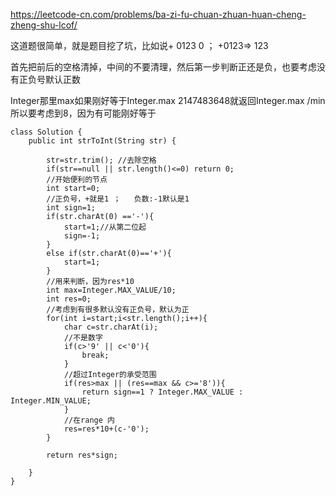 https://leetcode-cn.com/problems/ba-zi-fu-chuan-zhuan-huan-cheng-zheng-shu-lcof/

这道题很简单，就是题目挖了坑，比如说+ 0123  0 ；    +0123=> 123

首先把前后的空格清掉，中间的不要清理，然后第一步判断正还是负，也要考虑没有正负号默认正数

Integer那里max如果刚好等于Integer.max 2147483648就返回Integer.max /min所以要考虑到8，因为有可能刚好等于

```` 
class Solution {
    public int strToInt(String str) {
        
        str=str.trim(); //去除空格
        if(str==null || str.length()<=0) return 0;
        //开始便利的节点
        int start=0;
        //正负号，+就是1 ；   负数:-1默认是1
        int sign=1;
        if(str.charAt(0) =='-'){
            start=1;//从第二位起
            sign=-1;
        }
        else if(str.charAt(0)=='+'){
            start=1;
        }
        //用来判断，因为res*10
        int max=Integer.MAX_VALUE/10;
        int res=0;
        //考虑到有很多默认没有正负号，默认为正
        for(int i=start;i<str.length();i++){
            char c=str.charAt(i);
            //不是数字
            if(c>'9' || c<'0'){
                break;
            }
            //超过Integer的承受范围
            if(res>max || (res==max && c>='8')){
                return sign==1 ? Integer.MAX_VALUE : Integer.MIN_VALUE;
            }
            //在range 内
            res=res*10+(c-'0');
        }

        return res*sign;
        
    }
}
````



